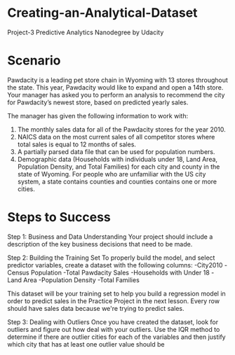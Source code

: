 # Creating-an-Analytical-Dataset
Project-3 Predictive Analytics Nanodegree by Udacity

# Scenario
Pawdacity is a leading pet store chain in Wyoming with 13 stores throughout the state. This year, Pawdacity would like to expand and open a 14th store. Your manager has asked you to perform an analysis to recommend the city for Pawdacity’s newest store, based on predicted yearly sales.

The manager has given the following information to work with:
1. The monthly sales data for all of the Pawdacity stores for the year 2010.
2. NAICS data on the most current sales of all competitor stores where total sales is equal to 12 months of sales.
3. A partially parsed data file that can be used for population numbers.
4. Demographic data (Households with individuals under 18, Land Area, Population Density, and Total Families) for each city and county in    the state of Wyoming. For people who are unfamiliar with the US city system, a state contains counties and counties contains one or more cities.

# Steps to Success
Step 1: Business and Data Understanding
Your project should include a description of the key business decisions that need to be made.

Step 2: Building the Training Set
To properly build the model, and select predictor variables, create a dataset with the following columns:
-City2010
-Census Population
-Total Pawdacity Sales
-Households with Under 18
-Land Area
-Population Density
-Total Families

This dataset will be your training set to help you build a regression model in order to predict sales in the Practice Project in the next lesson. Every row should have sales data because we're trying to predict sales.

Step 3: Dealing with Outliers
Once you have created the dataset, look for outliers and figure out how deal with your outliers. Use the IQR method to determine if there are outlier cities for each of the variables and then justify which city that has at least one outlier value should be 
